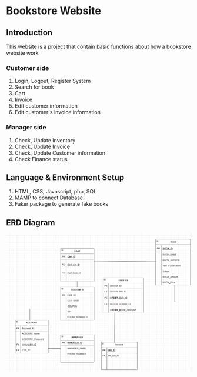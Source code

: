 # Bookstore Website
## Introduction
This website is a project that contain basic functions about how a bookstore website work

### Customer side 
 1. Login, Logout, Register System
 2. Search for book
 3. Cart
 4. Invoice
 5. Edit customer information
 6. Edit customer's invoice information

### Manager side
 1. Check, Update Inventory
 2. Check, Update Invoice
 3. Check, Update Customer information
 4. Check Finance status

## Language & Environment Setup
 1. HTML, CSS, Javascript, php, SQL
 2. MAMP to connect Database
 3. Faker package to generate fake books

## ERD Diagram
![ERD Diagram](demo_img/ERD.png)
    


